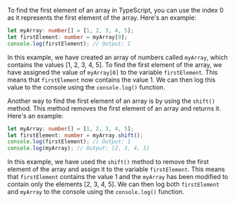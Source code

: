 To find the first element of an array in TypeScript, you can use the index 0 as it represents the first element of the array. Here's an example:

```TypeScript
let myArray: number[] = [1, 2, 3, 4, 5];
let firstElement: number = myArray[0];
console.log(firstElement); // Output: 1
```

In this example, we have created an array of numbers called `myArray`, which contains the values [1, 2, 3, 4, 5]. To find the first element of the array, we have assigned the value of `myArray[0]` to the variable `firstElement`. This means that `firstElement` now contains the value 1. We can then log this value to the console using the `console.log()` function.

Another way to find the first element of an array is by using the `shift()` method. This method removes the first element of an array and returns it. Here's an example:

```TypeScript
let myArray: number[] = [1, 2, 3, 4, 5];
let firstElement: number = myArray.shift();
console.log(firstElement); // Output: 1
console.log(myArray); // Output: [2, 3, 4, 5]
```

In this example, we have used the `shift()` method to remove the first element of the array and assign it to the variable `firstElement`. This means that `firstElement` contains the value 1 and the `myArray` has been modified to contain only the elements [2, 3, 4, 5]. We can then log both `firstElement` and `myArray` to the console using the `console.log()` function.